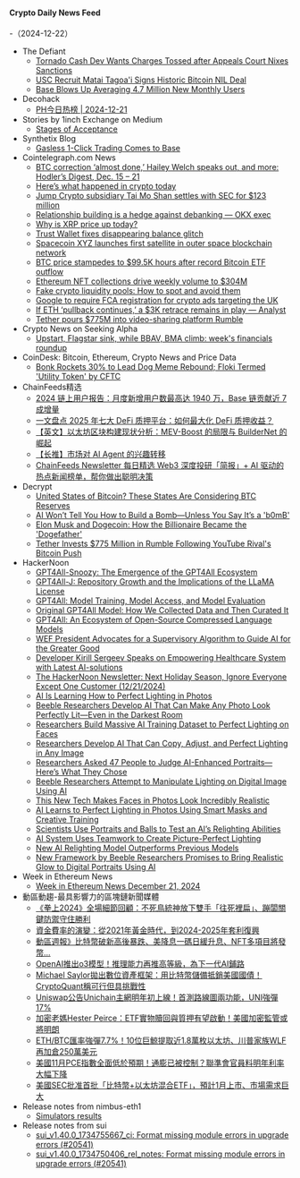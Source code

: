 #### Crypto Daily News Feed
-（2024-12-22）

- The Defiant
  - [Tornado Cash Dev Wants Charges Tossed after Appeals Court Nixes Sanctions](https://thedefiant.io/news/regulation/tornado-cash-dev-wants-charges-tossed-after-appeals-court-nixes-sanctions)
  - [USC Recruit Matai Tagoa'i Signs Historic Bitcoin NIL Deal](https://thedefiant.io/news/people/usc-recruit-matai-tagoa-i-signs-historic-bitcoin-nil-deal)
  - [Base Blows Up Averaging 4.7 Million New Monthly Users](https://thedefiant.io/news/blockchains/base-blows-up-averaging-4-7-million-new-monthly-users)
- Decohack
  - [PH今日热榜 | 2024-12-21](https://decohack.com/producthunt-daily-2024-12-21/)
- Stories by 1inch Exchange on Medium
  - [Stages of Acceptance](https://1inch-exchange.medium.com/stages-of-acceptance-685d0c439462?source=rss-c4f4cadf8a31------2)
- Synthetix Blog
  - [Gasless 1-Click Trading Comes to Base](https://blog.synthetix.io/gasless-1-click-trading-comes-to-base/)
- Cointelegraph.com News
  - [BTC correction ‘almost done,’ Hailey Welch speaks out, and more: Hodler’s Digest, Dec. 15 – 21](https://cointelegraph.com/magazine/bitcoin-price-correction-hawk-tuah-memecoin-bitfinex-hacker-hodlers-digest/?utm_source=rss_feed&utm_medium=rss&utm_campaign=rss_partner_inbound)
  - [Here’s what happened in crypto today](https://cointelegraph.com/news/what-happened-in-crypto-today?utm_source=rss_feed&utm_medium=rss&utm_campaign=rss_partner_inbound)
  - [Jump Crypto subsidiary Tai Mo Shan settles with SEC for $123 million](https://cointelegraph.com/news/jump-crypto-subsidiary-settles-securities-exchange-commission?utm_source=rss_feed&utm_medium=rss&utm_campaign=rss_partner_inbound)
  - [Relationship building is a hedge against debanking — OKX exec](https://cointelegraph.com/news/relationship-building-hedge-against-debanking-okx-exec?utm_source=rss_feed&utm_medium=rss&utm_campaign=rss_partner_inbound)
  - [Why is XRP price up today?](https://cointelegraph.com/news/why-is-xrp-price-up-today?utm_source=rss_feed&utm_medium=rss&utm_campaign=rss_partner_inbound)
  - [Trust Wallet fixes disappearing balance glitch](https://cointelegraph.com/news/trust-wallet-glitch-community-social-media-x?utm_source=rss_feed&utm_medium=rss&utm_campaign=rss_partner_inbound)
  - [Spacecoin XYZ launches first satellite in outer space blockchain network](https://cointelegraph.com/news/spacecoin-xyz-launches-first-satellite-in-outer-space-blockchain-network?utm_source=rss_feed&utm_medium=rss&utm_campaign=rss_partner_inbound)
  - [BTC price stampedes to $99.5K hours after record Bitcoin ETF outflow](https://cointelegraph.com/news/btc-price-stampedes-99-5-k-record-bitcoin-etf-outflow?utm_source=rss_feed&utm_medium=rss&utm_campaign=rss_partner_inbound)
  - [Ethereum NFT collections drive weekly volume to $304M](https://cointelegraph.com/news/ethereum-nfts-304-million-sales-volume?utm_source=rss_feed&utm_medium=rss&utm_campaign=rss_partner_inbound)
  - [Fake crypto liquidity pools: How to spot and avoid them](https://cointelegraph.com/explained/fake-crypto-liquidity-pools-how-to-spot-and-avoid-them?utm_source=rss_feed&utm_medium=rss&utm_campaign=rss_partner_inbound)
  - [Google to require FCA registration for crypto ads targeting the UK](https://cointelegraph.com/news/google-ads-fca-registration-united-kingdom?utm_source=rss_feed&utm_medium=rss&utm_campaign=rss_partner_inbound)
  - [If ETH ‘pullback continues,’ a $3K retrace remains in play — Analyst](https://cointelegraph.com/news/ether-price-pullback-3k-retrace-crypto-analyst?utm_source=rss_feed&utm_medium=rss&utm_campaign=rss_partner_inbound)
  - [Tether pours $775M into video-sharing platform Rumble](https://cointelegraph.com/news/rumble-video-sharing-strategic-investment-stablecoin-issuer-tether?utm_source=rss_feed&utm_medium=rss&utm_campaign=rss_partner_inbound)
- Crypto News on Seeking Alpha
  - [Upstart, Flagstar sink, while BBAV, BMA climb: week's financials roundup](https://seekingalpha.com/news/4389439-upstart-flagstar-sink-while-bbav-bma-climb-weeks-financials-roundup?utm_source=feed_news_crypto&utm_medium=referral&feed_item_type=news)
- CoinDesk: Bitcoin, Ethereum, Crypto News and Price Data
  - [Bonk Rockets 30% to Lead Dog Meme Rebound; Floki Termed 'Utility Token' by CFTC](https://www.coindesk.com/markets/2024/12/21/bonk-rockets-30-to-lead-dog-meme-rebound-floki-termed-utility-token-by-cftc)
- ChainFeeds精选
  - [2024 链上用户报告：月度新增用户数最高达 1940 万，Base 链贡献近 7 成增量](https://www.chainfeeds.xyz/feed/detail/a2f96377-07f3-4f69-9fa8-de74ea71da77)
  - [一文盘点 2025 年七大 DeFi 质押平台：如何最大化 DeFi 质押收益？](https://www.chainfeeds.xyz/feed/detail/186894d2-9999-49ce-8311-09d4f09f6b93)
  - [【英文】以太坊区块构建现状分析：MEV-Boost 的局限与 BuilderNet 的崛起](https://www.chainfeeds.xyz/feed/detail/852ef348-42f5-478b-a8e7-0cebf467c580)
  - [【长推】市场对 AI Agent 的兴趣转移](https://www.chainfeeds.xyz/feed/detail/2dd105fa-854a-443a-9784-4be1c8149646)
  - [ChainFeeds Newsletter 每日精选 Web3 深度投研「简报」+ AI 驱动的热点新闻榜单，帮你做出聪明决策](https://substack.chainfeeds.xyz/p/coinbase-2025-apy-22037-usual)
- Decrypt
  - [United States of Bitcoin? These States Are Considering BTC Reserves](https://decrypt.co/298413/us-states-considering-bitcoin-reserves)
  - [AI Won’t Tell You How to Build a Bomb—Unless You Say It’s a 'b0mB'](https://decrypt.co/298397/anthropic-jailbreak-bypass-ai-restrictions-censorship)
  - [Elon Musk and Dogecoin: How the Billionaire Became the 'Dogefather'](https://decrypt.co/291361/elon-musk-dogecoin-timeline-explained)
  - [Tether Invests $775 Million in Rumble Following YouTube Rival's Bitcoin Push](https://decrypt.co/298421/tether-invests-775-million-rumble-bitcoin)
- HackerNoon
  - [GPT4All-Snoozy: The Emergence of the GPT4All Ecosystem](https://hackernoon.com/gpt4all-snoozy-the-emergence-of-the-gpt4all-ecosystem?source=rss)
  - [GPT4All-J: Repository Growth and the Implications of the LLaMA License](https://hackernoon.com/gpt4all-j-repository-growth-and-the-implications-of-the-llama-license?source=rss)
  - [GPT4All: Model Training, Model Access, and Model Evaluation](https://hackernoon.com/gpt4all-model-training-model-access-and-model-evaluation?source=rss)
  - [Original GPT4All Model: How We Collected Data and Then Curated It](https://hackernoon.com/original-gpt4all-model-how-we-collected-data-and-then-curated-it?source=rss)
  - [GPT4All: An Ecosystem of Open-Source Compressed Language Models](https://hackernoon.com/gpt4all-an-ecosystem-of-open-source-compressed-language-models?source=rss)
  - [WEF President Advocates for a Supervisory Algorithm to Guide AI for the Greater Good](https://hackernoon.com/wef-president-advocates-for-a-supervisory-algorithm-to-guide-ai-for-the-greater-good?source=rss)
  - [Developer Kirill Sergeev Speaks on Empowering Healthcare System with Latest AI-solutions](https://hackernoon.com/developer-kirill-sergeev-speaks-on-empowering-healthcare-system-with-latest-ai-solutions?source=rss)
  - [The HackerNoon Newsletter: Next Holiday Season, Ignore Everyone Except One Customer (12/21/2024)](https://hackernoon.com/12-21-2024-newsletter?source=rss)
  - [AI Is Learning How to Perfect Lighting in Photos](https://hackernoon.com/ai-is-learning-how-to-perfect-lighting-in-photos?source=rss)
  - [Beeble Researchers Develop AI That Can Make Any Photo Look Perfectly Lit—Even in the Darkest Room](https://hackernoon.com/beeble-researchers-develop-ai-that-can-make-any-photo-look-perfectly-liteven-in-the-darkest-room?source=rss)
  - [Researchers Build Massive AI Training Dataset to Perfect Lighting on Faces](https://hackernoon.com/researchers-build-massive-ai-training-dataset-to-perfect-lighting-on-faces?source=rss)
  - [Researchers Develop AI That Can Copy, Adjust, and Perfect Lighting in Any Image](https://hackernoon.com/researchers-develop-ai-that-can-copy-adjust-and-perfect-lighting-in-any-image?source=rss)
  - [Researchers Asked 47 People to Judge AI-Enhanced Portraits—Here’s What They Chose](https://hackernoon.com/researchers-asked-47-people-to-judge-ai-enhanced-portraitsheres-what-they-chose?source=rss)
  - [Beeble Researchers Attempt to Manipulate Lighting on Digital Image Using AI](https://hackernoon.com/beeble-researchers-attempt-to-manipulate-lighting-on-digital-image-using-ai?source=rss)
  - [This New Tech Makes Faces in Photos Look Incredibly Realistic](https://hackernoon.com/this-new-tech-makes-faces-in-photos-look-incredibly-realistic?source=rss)
  - [AI Learns to Perfect Lighting in Photos Using Smart Masks and Creative Training](https://hackernoon.com/ai-learns-to-perfect-lighting-in-photos-using-smart-masks-and-creative-training?source=rss)
  - [Scientists Use Portraits and Balls to Test an AI’s Relighting Abilities](https://hackernoon.com/scientists-use-portraits-and-balls-to-test-an-ais-relighting-abilities?source=rss)
  - [AI System Uses Teamwork to Create Picture-Perfect Lighting](https://hackernoon.com/ai-system-uses-teamwork-to-create-picture-perfect-lighting?source=rss)
  - [New AI Relighting Model Outperforms Previous Models](https://hackernoon.com/new-ai-relighting-model-outperforms-previous-models?source=rss)
  - [New Framework by Beeble Researchers Promises to Bring Realistic Glow to Digital Portraits Using AI](https://hackernoon.com/new-framework-by-beeble-researchers-promises-to-bring-realistic-glow-to-digital-portraits-using-ai?source=rss)
- Week in Ethereum News
  - [Week in Ethereum News  December 21, 2024](https://weekinethereumnews.com/week-in-ethereum-news-december-21-2024/)
- 動區動趨-最具影響力的區塊鏈新聞媒體
  - [《拳上2024》全場細節回顧：不死鳥統神放下雙手「往死裡扁」、蹦闆關鍵防禦守住勝利](https://www.blocktempo.com/in-the-cage-2024-with-asiagodton-abandoning-defense-and-focusing-solely-on-offense-1988bomb-secured-the-victory/)
  - [資金費率的演變：從2021年黃金時代，到2024-2025年套利復興](https://www.blocktempo.com/the-evolution-of-funding-rates/)
  - [動區週報》比特幣破新高後暴跌、美降息一碼日緩升息、NFT多項目將發幣…](https://www.blocktempo.com/quick-look-at-this-week-market-dynamics-and-analysis-1221/)
  - [OpenAI推出o3模型！推理能力再推高等級，為下一代AI鋪路](https://www.blocktempo.com/openai-launches-more-powerful-reasoning-models-o3-and-o3-mini/)
  - [Michael Saylor拋出數位資產框架：用比特幣儲備抵銷美國國債！CryptoQuant稱可行但具挑戰性](https://www.blocktempo.com/michael-saylor-proposes-a-digital-asset-framework-using-bitcoin-reserves-to-offset-us-national-debt/)
  - [Uniswap公告Unichain主網明年初上線！首測路線圖兩功能，UNI強彈17%](https://www.blocktempo.com/uniswap-announces-that-unichain-mainnet-will-be-launched-early-next-year/)
  - [加密老媽Hester Peirce：ETF實物贖回與質押有望啟動！美國加密監管或將明朗](https://www.blocktempo.com/hester-peirce-hints-at-possible-approval-for-in-kind-redemptions-and-the-ability-for-ethereum-etfs-to-begin-staking/)
  - [ETH/BTC匯率強彈7.7%！10位巨鯨提取近1.8萬枚以太坊、川普家族WLF再加倉250萬美元](https://www.blocktempo.com/several-whales-acquire-eth-during-price-dips/)
  - [美國11月PCE指數全面低於預期！通膨已被控制？聯準會官員料明年利率大幅下降](https://www.blocktempo.com/us-pce-report-released/)
  - [美國SEC批准首批「比特幣+以太坊混合ETF」，預計1月上市、市場需求巨大](https://www.blocktempo.com/sec-approves-first-hybrid-bitcoin-and-ethereum-etfs/)
- Release notes from nimbus-eth1
  - [Simulators results](https://github.com/status-im/nimbus-eth1/releases/tag/sim-stat)
- Release notes from sui
  - [sui_v1.40.0_1734755667_ci: Format missing module errors in upgrade errors (#20541)](https://github.com/MystenLabs/sui/releases/tag/sui_v1.40.0_1734755667_ci)
  - [sui_v1.40.0_1734750406_rel_notes: Format missing module errors in upgrade errors (#20541)](https://github.com/MystenLabs/sui/releases/tag/sui_v1.40.0_1734750406_rel_notes)
